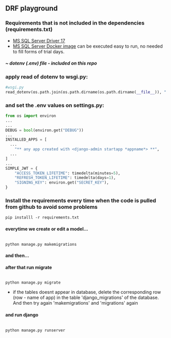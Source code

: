 ## DRF playground

### Requirements that is not included in the dependencies (requirements.txt)

- [MS SQL Server Driver 17](https://learn.microsoft.com/en-us/sql/connect/odbc/download-odbc-driver-for-sql-server?view=sql-server-ver16)
- [MS SQL Server Docker image](https://hub.docker.com/r/microsoft/mssql-server) can be executed easy to run, no needed to fill forms of trial days.

##### ~ dotenv (.env) file - included on this repo

### apply read of dotenv to wsgi.py:

```python
#wsgi.py
read_dotenv(os.path.join(os.path.dirname(os.path.dirname(__file__)), ".env"))
```

### and set the .env values on settings.py:

```python
from os import environ
...
...
DEBUG = bool(environ.get("DEBUG"))
...
INSTALLED_APPS = [
  ...
    "** any app created with <django-admin startapp *appname*> **",
  ...
]
...
SIMPLE_JWT = {
    "ACCESS_TOKEN_LIFETIME": timedelta(minutes=5),
    "REFRESH_TOKEN_LIFETIME": timedelta(days=1),
    "SIGNING_KEY": environ.get("SECRET_KEY"),
}
```

### Install the requirements every time when the code is pulled from github to avoid some problems

```
pip installl -r requirements.txt

```

#### everytime we create or edit a model...

```

python manage.py makemigrations

```

#### and then...

#### after that run migrate

```

python manage.py migrate

```

- if the tables doesnt appear in database, delete the corresponding row (row - name of app) in the table 'django_migrations' of the database. And then try again 'makemigrations' and 'migrations' again

#### and run django

```

python manage.py runserver

```

```

```
